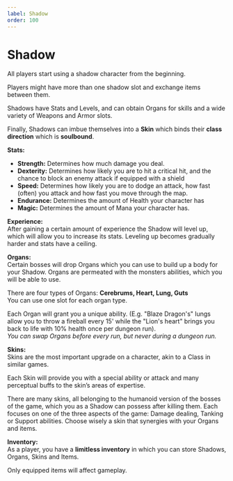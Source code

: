 ```yaml
---
label: Shadow
order: 100
---
```

# Shadow

All players start using a shadow character from the beginning.

Players might have more than one shadow slot and exchange items between them.   

Shadows have Stats and Levels, and can obtain Organs for skills and a wide variety of Weapons and Armor slots. 

Finally, Shadows can imbue themselves into a **Skin** which binds their **class direction** which is **soulbound**.

 **Stats:**

- **Strength:** Determines how much damage you deal.
- **Dexterity:** Determines how likely you are to hit a critical hit, and the chance to block an enemy attack if equipped with a shield
- **Speed:** Determines how likely you are to dodge an attack, how fast (often) you attack and how fast you move through the map.
- **Endurance:** Determines the amount of Health your character has
- **Magic:** Determines the amount of Mana your character has.

**Experience:**     
After gaining a certain amount of experience the Shadow will level up, which will allow you to increase its stats. Leveling up becomes gradually harder and stats have a ceiling.

**Organs:**   
Certain bosses will drop Organs which you can use to build up a body for your Shadow. Organs are permeated with the monsters abilities, which you will be able to use. 

There are four types of Organs: 
**Cerebrums, Heart, Lung, Guts**     
You can use one slot for each organ type. 

Each Organ will grant you a unique ability.  (E.g. "Blaze Dragon's" lungs allow you to throw a fireball every 15' while the "Lion's heart" brings you back to life with 10% health once per dungeon run).   
*You can swap Organs before every run, but never during a dungeon run.*


**Skins:**  
Skins are the most important upgrade on a character, akin to a Class in similar games. 

Each Skin will provide you with a special ability or attack and many perceptual buffs to the skin’s areas of expertise.

There are many skins, all belonging to the humanoid version of the bosses of the game, which you as a Shadow can possess after killing them. Each focuses on one of the three aspects of the game: Damage dealing, Tanking or Support abilities. Choose wisely a skin that synergies with your Organs and items.

**Inventory:**  
As a player, you have a **limitless inventory** in which you can store Shadows, Organs, Skins and Items. 

Only equipped items will affect gameplay.
